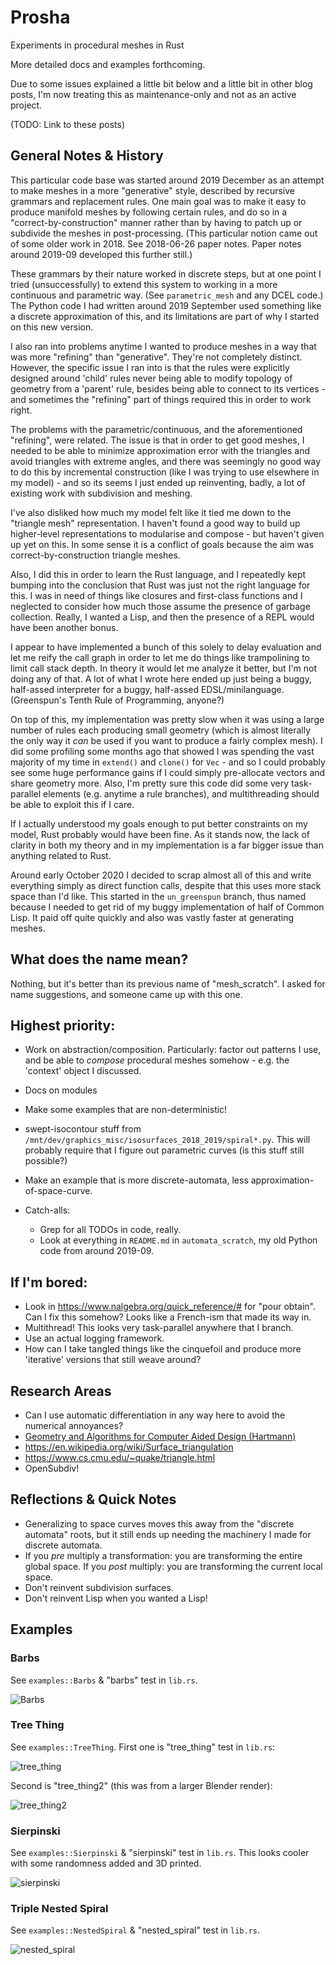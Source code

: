 # Prosha

Experiments in procedural meshes in Rust

More detailed docs and examples forthcoming.

Due to some issues explained a little bit below and a little bit in
other blog posts, I'm now treating this as maintenance-only and not as
an active project.

(TODO: Link to these posts)

## General Notes & History

This particular code base was started around 2019 December
as an attempt to make meshes in a more "generative" style,
described by recursive grammars and replacement rules.  One
main goal was to make it easy to produce manifold meshes by
following certain rules, and do so in a
"correct-by-construction" manner rather than by having to
patch up or subdivide the meshes in post-processing.
(This particular notion came out of some older work in 2018.
See 2018-06-26 paper notes. Paper notes around 2019-09
developed this further still.)

These grammars by their nature worked in discrete steps,
but at one point I tried (unsuccessfully) to extend this
system to working in a more continuous and parametric
way.  (See `parametric_mesh` and any DCEL code.)
The Python code I had written around 2019 September used
something like a discrete approximation of this, and its
limitations are part of why I started on this new version.

I also ran into problems anytime I wanted to produce
meshes in a way that was more "refining" than "generative".
They're not completely distinct. However, the specific issue
I ran into is that the rules were explicitly designed around
'child' rules never being able to modify topology of geometry
from a 'parent' rule, besides being able to connect to its
vertices - and sometimes the "refining" part of things
required this in order to work right.

The problems with the parametric/continuous, and the
aforementioned "refining", were related. The issue is that
in order to get good meshes, I needed to be able to minimize
approximation error with the triangles and avoid triangles
with extreme angles, and there was seemingly no good way to
do this by incremental construction (like I was trying to
use elsewhere in my model) - and so its seems I just ended up
reinventing, badly, a lot of existing work with subdivision
and meshing.

I've also disliked how much my model felt like it tied me
down to the "triangle mesh" representation. I haven't
found a good way to build up higher-level representations
to modularise and compose - but haven't given up yet on
this.  In some sense it is a conflict of goals because
the aim was correct-by-construction triangle meshes.

Also, I did this in order to learn the Rust language, and I
repeatedly kept bumping into the conclusion that Rust was
just not the right language for this. I was in need of things
like closures and first-class functions and I neglected to
consider how much those assume the presence of garbage
collection. Really, I wanted a Lisp, and then the presence of
a REPL would have been another bonus.

I appear to have implemented a bunch of this solely to delay
evaluation and let me reify the call graph in order to let me do
things like trampolining to limit call stack depth. In theory it
would let me analyze it better, but I'm not doing any of that.
A lot of what I wrote here ended up just being a buggy, half-assed
interpreter for a buggy, half-assed EDSL/minilanguage.
(Greenspun's Tenth Rule of Programming, anyone?)

On top of this, my implementation was pretty slow when it was
using a large number of rules each producing small geometry
(which is almost literally the only way it *can* be used
if you want to produce a fairly complex mesh). I did some
profiling some months ago that showed I was spending the
vast majority of my time in `extend()` and `clone()` for
`Vec` - and so I could probably see some huge performance
gains if I could simply pre-allocate vectors and share geometry
more. Also, I'm pretty sure this code did some very task-parallel
elements (e.g. anytime a rule branches), and multithreading should
be able to exploit this if I care.

If I actually understood my goals enough to put better
constraints on my model, Rust probably would have been fine.
As it stands now, the lack of clarity in both my theory
and in my implementation is a far bigger issue than anything
related to Rust.

Around early October 2020 I decided to scrap almost all of this and
write everything simply as direct function calls, despite that this uses
more stack space than I'd like. This started in the `un_greenspun`
branch, thus named because I needed to get rid of my buggy
implementation of half of Common Lisp. It paid off quite quickly and
also was vastly faster at generating meshes. 

## What does the name mean?

Nothing, but it's better than its previous name of
"mesh_scratch". I asked for name suggestions, and someone came up
with this one.

## Highest priority:

- Work on abstraction/composition.  Particularly: factor out
  patterns I use, and be able to *compose* procedural meshes
  somehow - e.g. the 'context' object I discussed. 
- Docs on modules
- Make some examples that are non-deterministic!
- swept-isocontour stuff from
  `/mnt/dev/graphics_misc/isosurfaces_2018_2019/spiral*.py`.  This
  will probably require that I figure out parametric curves
  (is this stuff still possible?)
- Make an example that is more discrete-automata, less
  approximation-of-space-curve.

- Catch-alls:
  - Grep for all TODOs in code, really.
  - Look at everything in `README.md` in `automata_scratch`,
    my old Python code from around 2019-09.

## If I'm bored:

- Look in https://www.nalgebra.org/quick_reference/# for "pour
  obtain".  Can I fix this somehow?  Looks like a French-ism that made
  its way in.
- Multithread!  This looks very task-parallel anywhere that I branch.
- Use an actual logging framework.
- How can I take tangled things like the cinquefoil and produce more
  'iterative' versions that still weave around?

## Research Areas

- Can I use automatic differentiation in any way here to avoid the
  numerical annoyances?
- [Geometry and Algorithms for Computer Aided Design (Hartmann)](https://www2.mathematik.tu-darmstadt.de/~ehartmann/cdgen0104.pdf)
- https://en.wikipedia.org/wiki/Surface_triangulation
- https://www.cs.cmu.edu/~quake/triangle.html
- OpenSubdiv!

## Reflections & Quick Notes

- Generalizing to space curves moves this away from the "discrete
  automata" roots, but it still ends up needing the machinery I made
  for discrete automata.
- If you *pre* multiply a transformation: you are transforming the
  entire global space.  If you *post* multiply: you are transforming
  the current local space. 
- Don't reinvent subdivision surfaces.
- Don't reinvent Lisp when you wanted a Lisp!

## Examples

### Barbs

See `examples::Barbs` & "barbs" test in `lib.rs`.

![Barbs](./images/barbs_preview.png)

### Tree Thing

See `examples::TreeThing`.  First one is "tree_thing" test in `lib.rs`:

![tree_thing](./images/tree_thing_preview.jpg)

Second is "tree_thing2" (this was from a larger Blender render):

![tree_thing2](./images/rust_tree_thing_03_smaller.jpg)

### Sierpinski

See `examples::Sierpinski` & "sierpinski" test in `lib.rs`.
This looks cooler with some randomness added and 3D printed.

![sierpinski](./images/sierpinski_preview.png)

### Triple Nested Spiral

See `examples::NestedSpiral` & "nested_spiral" test in `lib.rs`.

![nested_spiral](./images/nested_spiral.jpg)
